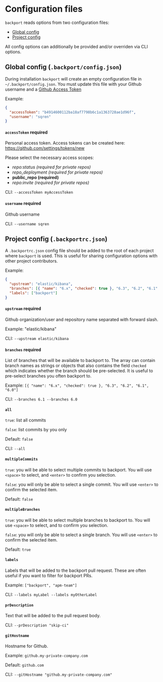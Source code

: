 # Configuration files

`backport` reads options from two configuration files:

- [Global config](#global-config-backportconfigjson)
- [Project config](#project-config-backportrcjson)

All config options can additionally be provided and/or overriden via CLI options.

## Global config (`.backport/config.json`)

During installation `backport` will create an empty configuration file in `~/.backport/config.json`. You must update this file with your Github username and a [Github Access Token](https://github.com/settings/tokens/new)

Example:

```json
{
  "accessToken": "b4914600112ba18af7798b6c1a1363728ae1d96f",
  "username": "sqren"
}
```

#### `accessToken` **required**

Personal access token.
Access tokens can be created here: https://github.com/settings/tokens/new

Please select the necessary access scopes:

- _repo:status (required for private repos)_
- _repo_deployment (required for private repos)_
- **public_repo (required)**
- _repo:invite (required for private repos)_

CLI: `--accessToken myAccessToken`

#### `username` **required**

Github username

CLI: `--username sqren`

## Project config (`.backportrc.json`)

A `.backportrc.json` config file should be added to the root of each project where `backport` is used. This is useful for sharing configuration options with other project contributors.

Example:

```json
{
  "upstream": "elastic/kibana",
  "branches": [{ "name": "6.x", "checked": true }, "6.3", "6.2", "6.1", "6.0"],
  "labels": ["backport"]
}
```

#### `upstream` **required**

Github organization/user and repository name separated with forward slash.

Example: "elastic/kibana"

CLI: `--upstream elastic/kibana`

#### `branches` **required**

List of branches that will be available to backport to. The array can contain branch names as strings or objects that also contains the field `checked` which indicates whether the branch should be pre-selected. It is useful to pre-select branches you often backport to.

Example: `[{ "name": "6.x", "checked": true }, "6.3", "6.2", "6.1", "6.0"]`

CLI: `--branches 6.1 --branches 6.0`

#### `all`

`true`: list all commits

`false`: list commits by you only

Default: `false`

CLI: `--all`

#### `multipleCommits`

`true`: you will be able to select multiple commits to backport. You will use `<space>` to select, and `<enter>` to confirm you selection.

`false`: you will only be able to select a single commit. You will use `<enter>` to confirm the selected item.

Default: `false`

#### `multipleBranches`

`true`: you will be able to select multiple branches to backport to. You will use `<space>` to select, and <enter> to confirm you selection.

`false`: you will only be able to select a single branch. You will use `<enter>` to confirm the selected item.

Default: `true`

#### `labels`

Labels that will be added to the backport pull request. These are often useful if you want to filter for backport PRs.

Example: `["backport", "apm-team"]`

CLI: `--labels myLabel --labels myOtherLabel`

#### `prDescription`

Text that will be added to the pull request body.

CLI: `--prDescription "skip-ci"`

#### `gitHostname`

Hostname for Github.

Example: `github.my-private-company.com`

Default: `github.com`

CLI: `--gitHostname "github.my-private-company.com"`
